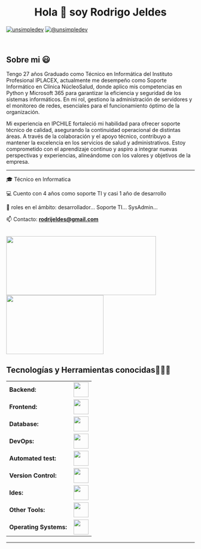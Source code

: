 <h1 align="center">Hola 👋  soy Rodrigo Jeldes  </h1> 

<p align="left">
<a href="https://www.linkedin.com/in/rodrigo-esteban-jeldes-cisterna-695a49153/" target="blank"><img align="center" src="https://img.shields.io/badge/LinkedIn-0077B5?style=for-the-badge&logo=linkedin&logoColor=white" alt="unsimpledev"/></a>
<a href = "mailto:rodrijeldes@gmail.com" target="blank"><img align="center" src="https://img.shields.io/badge/Gmail-D14836?style=for-the-badge&logo=gmail&logoColor=white" alt="@unsimpledev"  /></a>


  </p>
<br>
<h2>Sobre mi 😃</h2>
<!--Intro start-->
Tengo 27 años Graduado como Técnico en Informática del Instituto Profesional IPLACEX, actualmente me desempeño como Soporte Informático en Clínica NúcleoSalud, donde aplico mis competencias en Python y Microsoft 365 para garantizar la eficiencia y seguridad de los sistemas informáticos. En mi rol, gestiono la administración de servidores y el monitoreo de redes, esenciales para el funcionamiento óptimo de la organización.

Mi experiencia en IPCHILE fortaleció mi habilidad para ofrecer soporte técnico de calidad, asegurando la continuidad operacional de distintas áreas. A través de la colaboración y el apoyo técnico, contribuyo a mantener la excelencia en los servicios de salud y administrativos. Estoy comprometido con el aprendizaje continuo y aspiro a integrar nuevas perspectivas y experiencias, alineándome con los valores y objetivos de la empresa.

----
<p align="left">
🎓 Técnico en Informatica 

💻 Cuento con 4 años como soporte TI y casi 1 año de desarrollo

📝 roles en el ámbito: desarrollador... Soporte TI... SysAdmin...

📫 Contacto: **rodrijeldes@gmail.com**
<!--Intro end-->
  </p>
<br>
<div>
  <span><img align="center" width="400px" height="158px" src="https://github-readme-stats.vercel.app/api?username=rodrijeldes&theme=highcontrast&show_icons=true" /></span>
  <span><img align="center" width="260px" height="158px" src="https://github-readme-stats.vercel.app/api/top-langs/?username=rodrijeldes&theme=highcontrast&layout=compact&langs_count=10" /></span>
</div>

<h2 >Tecnologías y Herramientas conocidas👨🏻‍💻</h2>
<!--tech stack icons-->

<table>
    <tr>
        <td style="font-weight: bold; padding-right: 10px; vertical-align: center; border: none;">Backend:</td>
        <td><img height="40" src="https://skillicons.dev/icons?i=php,java,cs,net,python,laravel,maven,nodejs,express"/></td>
    </tr>
    <tr>
        <td style="font-weight: bold; padding-right: 10px; vertical-align: center;">Frontend:</td>
        <td><img height="40" src="https://skillicons.dev/icons?i=react,angular,bootstrap,html,css,js,ts"/></td>
    </tr>
    <tr>
        <td style="font-weight: bold; padding-right: 10px; vertical-align: center; border: none;">Database:</td>
        <td><img height="40" src="https://skillicons.dev/icons?i=mysql,mongodb"/></td>
    </tr>
    <tr>
        <td style="font-weight: bold; padding-right: 10px; vertical-align: center; border: none;">DevOps:</td>
        <td><img height="40" src="https://skillicons.dev/icons?i=jenkins"/></td>
    </tr>
    <tr>
        <td style="font-weight: bold; padding-right: 10px; vertical-align: center; border: none;">Automated test:</td>
        <td><img height="40" src="https://skillicons.dev/icons?i=selenium,phpunit"/></td>
    </tr>
    <tr>
        <td style="font-weight: bold; padding-right: 10px; vertical-align: center; border: none;">Version Control:</td>
        <td><img height="40" src="https://skillicons.dev/icons?i=git,github,bitbucket"/></td>
    </tr>
    <tr>
        <td style="font-weight: bold; padding-right: 10px; vertical-align: center; border: none;">Ides:</td>
        <td><img height="40" src="https://skillicons.dev/icons?i=vscode,androidstudio,eclipse,visualstudio,pycharm,sublime"/></td>
    </tr>
    <tr>
        <td style="font-weight: bold; padding-right: 10px; vertical-align: center; border: none;">Other Tools:</td>
        <td><img height="40" src="https://skillicons.dev/icons?i=bash,powershell,firebase,postman,virtualbox"/></td>
    </tr>
    <tr>
        <td style="font-weight: bold; padding-right: 10px; vertical-align: center; border: none;">Operating Systems:</td>
        <td><img height="40" src="https://skillicons.dev/icons?i=windows,ubuntu"/></td>
    </tr>
</table>

----
